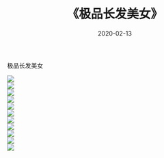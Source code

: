 ﻿---
layout: post
title:  《极品长发美女》
date:   2020-02-13
img: http://imgx.orgx.ga/漏D/2020/极品长发美女/000.jpg
categories: [美女, 清纯, 唯美]
---

极品长发美女

  ![](http://imgx.orgx.ga/漏D/2020/极品长发美女/001.jpg) <br> ![](http://imgx.orgx.ga/漏D/2020/极品长发美女/002.jpg) <br> ![](http://imgx.orgx.ga/漏D/2020/极品长发美女/003.jpg) <br> ![](http://imgx.orgx.ga/漏D/2020/极品长发美女/004.jpg) <br> ![](http://imgx.orgx.ga/漏D/2020/极品长发美女/005.jpg) <br> ![](http://imgx.orgx.ga/漏D/2020/极品长发美女/006.jpg) <br> ![](http://imgx.orgx.ga/漏D/2020/极品长发美女/007.jpg) <br> ![](http://imgx.orgx.ga/漏D/2020/极品长发美女/008.jpg) <br> ![](http://imgx.orgx.ga/漏D/2020/极品长发美女/009.jpg) <br> ![](http://imgx.orgx.ga/漏D/2020/极品长发美女/010.jpg) <br> ![](http://imgx.orgx.ga/漏D/2020/极品长发美女/011.jpg) <br>